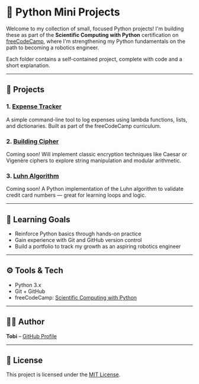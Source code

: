 # 🐍 Python Mini Projects

Welcome to my collection of small, focused Python projects! I'm building these as part of the **Scientific Computing with Python** certification on [freeCodeCamp](https://www.freecodecamp.org/), where I'm strengthening my Python fundamentals on the path to becoming a robotics engineer.

Each folder contains a self-contained project, complete with code and a short explanation.

---

## 📁 Projects

### 1. [Expense Tracker](./expense-tracker)
A simple command-line tool to log expenses using lambda functions, lists, and dictionaries. Built as part of the freeCodeCamp curriculum.

### 2. [Building Cipher](./building-cipher)
Coming soon! Will implement classic encryption techniques like Caesar or Vigenère ciphers to explore string manipulation and modular arithmetic.

### 3. [Luhn Algorithm](./luhn-algorithm)
Coming soon! A Python implementation of the Luhn algorithm to validate credit card numbers — great for learning loops and logic.

---

## 🎯 Learning Goals

- Reinforce Python basics through hands-on practice
- Gain experience with Git and GitHub version control
- Build a portfolio to track my growth as an aspiring robotics engineer

---

## ⚙️ Tools & Tech

- Python 3.x
- Git + GitHub
- freeCodeCamp: [Scientific Computing with Python](https://www.freecodecamp.org/learn/scientific-computing-with-python/)

---

## 👨‍💻 Author

**Tobi** – [GitHub Profile](https://github.com/tobi870)

---

## 📄 License

This project is licensed under the [MIT License](LICENSE).

